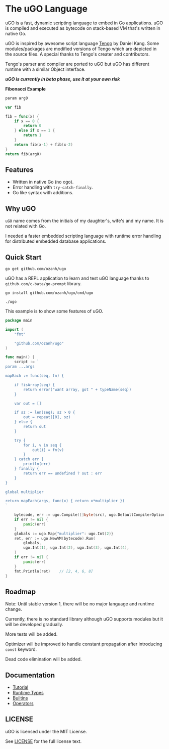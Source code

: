 # The uGO Language

uGO is a fast, dynamic scripting language to embed in Go applications.
uGO is compiled and executed as bytecode on stack-based VM that's written
in native Go.

uGO is inspired by awesome script language [Tengo](https://github.com/d5/tengo)
by Daniel Kang. Some modules/packages are modified versions of Tengo which are
depicted in the source files. A special thanks to Tengo's creater and
contributors.

Tengo's parser and compiler are ported to uGO but uGO has different runtime with
a similar Object interface.

**_uGO is currently in beta phase, use it at your own risk_**

**Fibonacci Example**

```go
param arg0

var fib

fib = func(x) {
    if x == 0 {
        return 0
    } else if x == 1 {
        return 1
    }
    return fib(x-1) + fib(x-2)
}
return fib(arg0)
```

## Features

* Written in native Go (no cgo).
* Error handling with `try-catch-finally`.
* Go like syntax with additions.

## Why uGO

`uGO` name comes from the initials of my daughter's, wife's and my name. It is
not related with Go.

I needed a faster embedded scripting language with runtime error handling for
distributed embedded database applications.

## Quick Start

`go get github.com/ozanh/ugo`

uGO has a REPL application to learn and test uGO language thanks to
`github.com/c-bata/go-prompt` library.

`go install github.com/ozanh/ugo/cmd/ugo`

`./ugo`

This example is to show some features of uGO.

```go
package main

import (
    "fmt"

    "github.com/ozanh/ugo"
)

func main() {
    script := `
param ...args

mapEach := func(seq, fn) {

    if !isArray(seq) {
        return error("want array, got " + typeName(seq))
    }

    var out = []

    if sz := len(seq); sz > 0 {
        out = repeat([0], sz)
    } else {
        return out
    }

    try {
        for i, v in seq {
            out[i] = fn(v)
        }
    } catch err {
        println(err)
    } finally {
        return err == undefined ? out : err
    }
}

global multiplier

return mapEach(args, func(x) { return x*multiplier })
`

    bytecode, err := ugo.Compile([]byte(src), ugo.DefaultCompilerOptions)
    if err != nil {
        panic(err)
    }
    globals := ugo.Map{"multiplier": ugo.Int(2)}
    ret, err := ugo.NewVM(bytecode).Run(
        globals,
        ugo.Int(1), ugo.Int(2), ugo.Int(3), ugo.Int(4),
    )
    if err != nil {
        panic(err)
    }
    fmt.Println(ret)    // [2, 4, 6, 8]
}
```

## Roadmap

Note: Until stable version 1, there will be no major language and runtime
change.

Currently, there is no standard library although uGO supports modules but it
will be developed gradually.

More tests will be added.

Optimizer will be improved to handle constant propagation after introducing
`const` keyword.

Dead code elimination will be added.

## Documentation

* [Tutorial](https://github.com/ozanh/ugo/blob/master/tutorial.md)
* [Runtime Types](https://github.com/ozanh/ugo/blob/master/runtime-types.md)
* [Builtins](https://github.com/ozanh/ugo/blob/master/builtins.md)
* [Operators](https://github.com/ozanh/ugo/blob/master/operators.md)

## LICENSE

uGO is licensed under the MIT License.

See [LICENSE](LICENSE) for the full license text.

